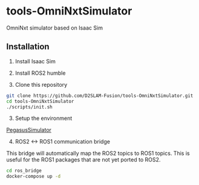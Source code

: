 # tools-OmniNxtSimulator

OmniNxt simulator based on Isaac Sim

## Installation

1. Install Isaac Sim

2. Install ROS2 humble

3. Clone this repository

```bash
git clone https://github.com/D2SLAM-Fusion/tools-OmniNxtSimulator.git
cd tools-OmniNxtSimulator
./scripts/init.sh
```

3. Setup the environment

[PegasusSimulator](https://pegasussimulator.github.io/PegasusSimulator/source/setup/installation.html)

4. ROS2 <-> ROS1 communication bridge

This bridge will automatically map the ROS2 topics to ROS1 topics. This is useful for the ROS1 packages that are not yet ported to ROS2.

```bash
cd ros_bridge
docker-compose up -d
```